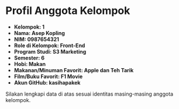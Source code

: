 # Profil Anggota Kelompok

- **Kelompok: 1**
- **Nama: Asep Kopling**  
- **NIM: 0987654321**  
- **Role di Kelompok: Front-End**  
- **Program Studi: S3 Marketing**  
- **Semester: 6**  
- **Hobi: Makan**  
- **Makanan/Minuman Favorit: Apple dan Teh Tarik**  
- **Film/Buku Favorit: F1 Movie**  
- **Akun GitHub: kasihapakek**  

Silakan lengkapi data di atas sesuai identitas masing-masing anggota kelompok.
